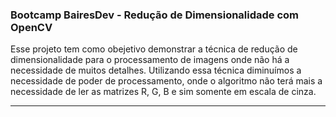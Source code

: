 ### Bootcamp BairesDev - Redução de Dimensionalidade com OpenCV

Esse projeto tem como obejetivo demonstrar a técnica de redução de dimensionalidade
para o processamento de imagens onde não há a necessidade de muitos detalhes.
Utilizando essa técnica diminuímos a necessidade de poder de processamento,
onde o algoritmo não terá mais a necessidade de ler as matrizes R, G, B e sim
somente em escala de cinza.

---

